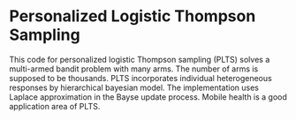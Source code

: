 # Personalized Logistic Thompson Sampling
This code for personalized logistic Thompson sampling (PLTS) solves a multi-armed bandit problem with many arms. The number of arms is supposed to be thousands. PLTS incorporates individual heterogeneous responses by hierarchical bayesian model. The implementation uses Laplace approximation in the Bayse update process. Mobile health is a good application area of PLTS.
